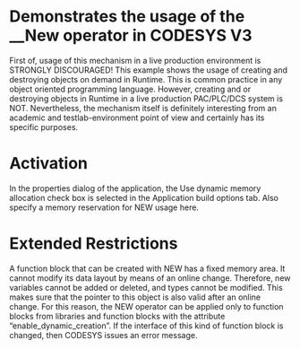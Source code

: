 # Demonstrates the usage of the __New operator in CODESYS V3

First of, usage of this mechanism in a live production environment is STRONGLY DISCOURAGED!
This example shows the usage of creating and destroying objects on demand in Runtime. This is common practice in any object oriented programming language. However, creating and or destroying objects in Runtime in a live production PAC/PLC/DCS system is NOT. Nevertheless, the mechanism itself is definitely interesting from an academic and testlab-environment point of view and certainly has its specific purposes.


# Activation
In the properties dialog of the application, the Use dynamic memory allocation check box is selected in the Application build options tab. Also specify a memory reservation for NEW usage here.


# Extended Restrictions
A function block that can be created with NEW has a fixed memory area. 
It cannot modify its data layout by means of an online change. Therefore, new variables cannot be added or deleted, and types cannot be modified. This makes sure that the pointer to this object is also valid after an online change.
For this reason, the NEW operator can be applied only to function blocks from libraries and function blocks with the attribute “enable_dynamic_creation”. If the interface of this kind of function block is changed, then CODESYS issues an error message.
